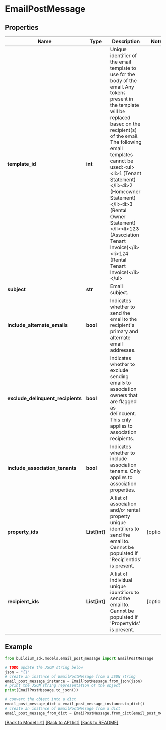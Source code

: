 # EmailPostMessage


## Properties

Name | Type | Description | Notes
------------ | ------------- | ------------- | -------------
**template_id** | **int** | Unique identifier of the email template to use for the body of the email. Any tokens present in the template will be replaced based on the recipient(s) of the email.  The following email templates cannot be used:  &lt;ul&gt;&lt;li&gt;1 (Tenant Statement)&lt;/li&gt;&lt;li&gt;2 (Homeowner Statement)&lt;/li&gt;&lt;li&gt;3 (Rental Owner Statement)&lt;/li&gt;&lt;li&gt;123 (Association Tenant Invoice)&lt;/li&gt;&lt;li&gt;124 (Rental Tenant Invoice)&lt;/li&gt;&lt;/ul&gt; | 
**subject** | **str** | Email subject. | 
**include_alternate_emails** | **bool** | Indicates whether to send the email to the recipient&#39;s primary and alternate email addresses. | 
**exclude_delinquent_recipients** | **bool** | Indicates whether to exclude sending emails to association owners that are flagged as delinquent. This only applies to association recipients. | 
**include_association_tenants** | **bool** | Indicates whether to include association tenants. Only applies to association properties. | 
**property_ids** | **List[int]** | A list of association and/or rental property unique identifiers to send the email to. Cannot be populated if &#39;RecipientIds&#39; is present. | [optional] 
**recipient_ids** | **List[int]** | A list of individual unique identifiers to send the email to. Cannot be populated if &#39;PropertyIds&#39; is present. | [optional] 

## Example

```python
from buildium_sdk.models.email_post_message import EmailPostMessage

# TODO update the JSON string below
json = "{}"
# create an instance of EmailPostMessage from a JSON string
email_post_message_instance = EmailPostMessage.from_json(json)
# print the JSON string representation of the object
print(EmailPostMessage.to_json())

# convert the object into a dict
email_post_message_dict = email_post_message_instance.to_dict()
# create an instance of EmailPostMessage from a dict
email_post_message_from_dict = EmailPostMessage.from_dict(email_post_message_dict)
```
[[Back to Model list]](../README.md#documentation-for-models) [[Back to API list]](../README.md#documentation-for-api-endpoints) [[Back to README]](../README.md)


